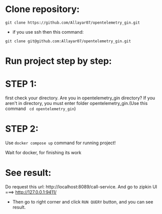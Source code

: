 # Clone repository:
```
git clone https://github.com/Allayar07/opentelemetry_gin.git
```
* if you use ssh then this command:
```
git clone git@github.com:Allayar07/opentelemetry_gin.git
```
# Run project step by step:
# STEP 1:
first check your directory. Are you in opentelemetry_gin directory? If you aren't in directory, you must enter folder opentelemetry_gin.(Use this command ``` cd opentelemetry_gin```)
# STEP 2:
Use ```docker compose up``` command for running project!

Wait for docker, for finishing its work
# See result:
Do request this url: http://localhost:8089/call-service.
And go to zipkin UI ===> http://127.0.0.1:9411/
* Then go to right corner and click ```RUN QUERY``` button, and you can see result.

